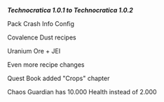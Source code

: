 _**Technocratica 1.0.1 to Technocratica 1.0.2**_

Pack Crash Info Config

Covalence Dust recipes

Uranium Ore + JEI

Even more recipe changes

Quest Book added "Crops" chapter

Chaos Guardian has 10.000 Health instead of 2.000
